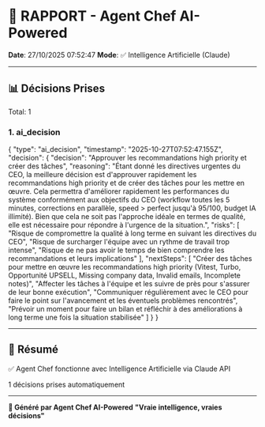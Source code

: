 # 🤖 RAPPORT - Agent Chef AI-Powered

**Date**: 27/10/2025 07:52:47
**Mode**: ✅ Intelligence Artificielle (Claude)

---

## 📊 Décisions Prises

Total: 1


### 1. ai_decision

{
  "type": "ai_decision",
  "timestamp": "2025-10-27T07:52:47.155Z",
  "decision": {
    "decision": "Approuver les recommandations high priority et créer des tâches",
    "reasoning": "Étant donné les directives urgentes du CEO, la meilleure décision est d'approuver rapidement les recommandations high priority et de créer des tâches pour les mettre en œuvre. Cela permettra d'améliorer rapidement les performances du système conformément aux objectifs du CEO (workflow toutes les 5 minutes, corrections en parallèle, speed > perfect jusqu'à 95/100, budget IA illimité). Bien que cela ne soit pas l'approche idéale en termes de qualité, elle est nécessaire pour répondre à l'urgence de la situation.",
    "risks": [
      "Risque de compromettre la qualité à long terme en suivant les directives du CEO",
      "Risque de surcharger l'équipe avec un rythme de travail trop intense",
      "Risque de ne pas avoir le temps de bien comprendre les recommandations et leurs implications"
    ],
    "nextSteps": [
      "Créer des tâches pour mettre en œuvre les recommandations high priority (Vitest, Turbo, Opportunité UPSELL, Missing company data, Invalid emails, Incomplete notes)",
      "Affecter les tâches à l'équipe et les suivre de près pour s'assurer de leur bonne exécution",
      "Communiquer régulièrement avec le CEO pour faire le point sur l'avancement et les éventuels problèmes rencontrés",
      "Prévoir un moment pour faire un bilan et réfléchir à des améliorations à long terme une fois la situation stabilisée"
    ]
  }
}


---

## 🎯 Résumé

✅ Agent Chef fonctionne avec Intelligence Artificielle via Claude API

1 décisions prises automatiquement

---

**🤖 Généré par Agent Chef AI-Powered**
**"Vraie intelligence, vraies décisions"**
